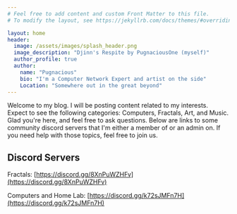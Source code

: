 ```yaml
---
# Feel free to add content and custom Front Matter to this file.
# To modify the layout, see https://jekyllrb.com/docs/themes/#overriding-theme-defaults

layout: home
header:
  image: /assets/images/splash_header.png
  image_description: "Djinn's Respite by PugnaciousOne (myself)"
  author_profile: true
  author:
    name: "Pugnacious"
    bio: "I'm a Computer Network Expert and artist on the side"
    Location: "Somewhere out in the great beyond"
---
```

Welcome to my blog.  I will be posting content related to my interests.  Expect to see the following categories: Computers, Fractals, Art, and Music.  Glad you're here, and feel free to ask questions.  Below are links to some community discord servers that I'm either a member of or an admin on.  If you need help with those topics, feel free to join us.

## Discord Servers

Fractals: [https://discord.gg/8XnPuWZHFv](https://discord.gg/8XnPuWZHFv)

Computers and Home Lab: [https://discord.gg/k72sJMFn7H](https://discord.gg/k72sJMFn7H)
